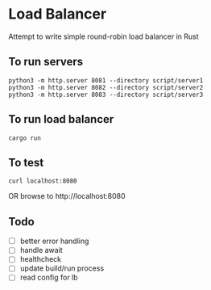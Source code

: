 # Load Balancer

Attempt to write simple round-robin load balancer in Rust

## To run servers

```
python3 -m http.server 8081 --directory script/server1
python3 -m http.server 8082 --directory script/server2
python3 -m http.server 8083 --directory script/server3
```

## To run load balancer

```
cargo run
```

## To test

```
curl localhost:8080
```

OR browse to http://localhost:8080

## Todo

- [ ] better error handling
- [ ] handle await
- [ ] healthcheck
- [ ] update build/run process
- [ ] read config for lb